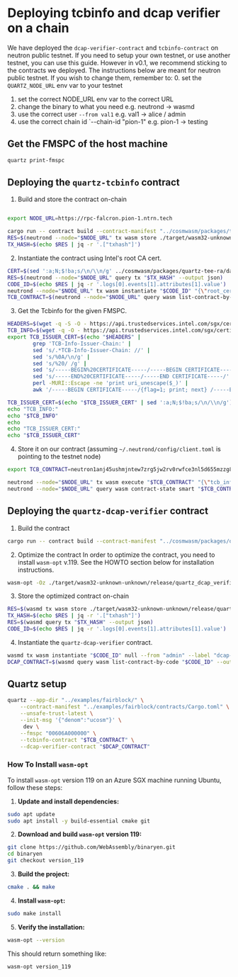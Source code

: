 # Deploying tcbinfo and dcap verifier on a chain
We have deployed the `dcap-verifier-contract` and `tcbinfo-contract` on neutron public testnet. If you need to setup your own testnet, or use another testnet, you can use this guide. However in v0.1, we recommend sticking to the contracts we deployed. The instructions below are meant for neutron public testnet. 
If you wish to change them, remember to:
0. set the `QUARTZ_NODE_URL` env var to your testnet
1. set the correct NODE_URL env var to the correct URL 
2. change the binary to what you need e.g. neutrond -> wasmd
3. use the correct user `--from val1` e.g. val1 -> alice / admin
4. use the correct chain id `--chain-id "pion-1"  e.g. pion-1 -> testing

## Get the FMSPC of the host machine

```bash
quartz print-fmspc
```

## Deploying the `quartz-tcbinfo` contract

1. Build and store the contract on-chain
```bash

export NODE_URL=https://rpc-falcron.pion-1.ntrn.tech

cargo run -- contract build --contract-manifest "../cosmwasm/packages/tcbinfo/Cargo.toml"
RES=$(neutrond --node="$NODE_URL" tx wasm store ./target/wasm32-unknown-unknown/release/tcbinfo.wasm --from val1  -y --output json --chain-id "pion-1" --gas-prices 0.0053utrn --gas auto --gas-adjustment 1.3)
TX_HASH=$(echo $RES | jq -r '.["txhash"]')
```

2. Instantiate the contract using Intel's root CA cert.
```bash
CERT=$(sed ':a;N;$!ba;s/\n/\\n/g' ../cosmwasm/packages/quartz-tee-ra/data/root_ca.pem)
RES=$(neutrond --node="$NODE_URL" query tx "$TX_HASH" --output json)
CODE_ID=$(echo $RES | jq -r '.logs[0].events[1].attributes[1].value')
neutrond --node="$NODE_URL" tx wasm instantiate "$CODE_ID" "{\"root_cert\": \"$CERT\"}" --from "val1" --label "tcbinfo" --chain-id "pion-1" --gas-prices 0.0053untrn --gas auto --gas-adjustment 1.3 -y --no-admin --output json	
TCB_CONTRACT=$(neutrond --node="$NODE_URL" query wasm list-contract-by-code "$CODE_ID" --output json | jq -r '.contracts[0]')
```

3. Get the Tcbinfo for the given FMSPC.
```bash
HEADERS=$(wget -q -S -O - https://api.trustedservices.intel.com/sgx/certification/v4/tcb?fmspc="$FMSPC" 2>&1 >/dev/null)
TCB_INFO=$(wget -q -O - https://api.trustedservices.intel.com/sgx/certification/v4/tcb?fmspc="$FMSPC")
export TCB_ISSUER_CERT=$(echo "$HEADERS" | 
        grep 'TCB-Info-Issuer-Chain:' | 
        sed 's/.*TCB-Info-Issuer-Chain: //' | 
        sed 's/%0A/\n/g' | 
        sed 's/%20/ /g' | 
        sed 's/-----BEGIN%20CERTIFICATE-----/-----BEGIN CERTIFICATE-----/' | 
        sed 's/-----END%20CERTIFICATE-----/-----END CERTIFICATE-----/' | 
        perl -MURI::Escape -ne 'print uri_unescape($_)' | 
        awk '/-----BEGIN CERTIFICATE-----/{flag=1; print; next} /-----END CERTIFICATE-----/{print; flag=0; exit} flag')

TCB_ISSUER_CERT=$(echo "$TCB_ISSUER_CERT" | sed ':a;N;$!ba;s/\n/\\n/g')
echo "TCB_INFO:"
echo "$TCB_INFO"
echo
echo "TCB_ISSUER_CERT:"
echo "$TCB_ISSUER_CERT"
```

4. Store it on our contract (assuming `~/.neutrond/config/client.toml` is pointing to the testnet node) 

```bash
export TCB_CONTRACT=neutron1anj45ushmjntew7zrg5jw2rv0rwfce3nl5d655mzzg8st0qk4wjsds4wps

neutrond --node="$NODE_URL" tx wasm execute "$TCB_CONTRACT" "{\"tcb_info\": $(echo "$TCB_INFO" | jq -Rs .), \"certificate\": \"$TCB_ISSUER_CERT\"}" --from val1 --chain-id pion-1 --gas 800000 --gas-adjustment 1.2  -y 
neutrond --node="$NODE_URL" query wasm contract-state smart "$TCB_CONTRACT" "{\"get_tcb_info\": {\"fmspc\": \"${FMSPC}\"}}"
```

## Deploying the `quartz-dcap-verifier` contract

1. Build the contract
```bash
cargo run -- contract build --contract-manifest "../cosmwasm/packages/quartz-dcap-verifier/Cargo.toml"
```

2. Optimize the contract
In order to optimize the contract, you need to install `wasm-opt` v.119. See the HOWTO section below for installation instructions.
```bash
wasm-opt -Oz ./target/wasm32-unknown-unknown/release/quartz_dcap_verifier.wasm -o ./target/wasm32-unknown-unknown/release/quartz_dcap_verifier.optimized.wasm
```

3. Store the optimized contract on-chain
```bash
RES=$(wasmd tx wasm store ./target/wasm32-unknown-unknown/release/quartz_dcap_verifier.optimized.wasm --from admin -y --output json --chain-id "testing" --gas-prices 0.0025ucosm --gas auto --gas-adjustment 1.3)
TX_HASH=$(echo $RES | jq -r '.["txhash"]')
RES=$(wasmd query tx "$TX_HASH" --output json)
CODE_ID=$(echo $RES | jq -r '.logs[0].events[1].attributes[1].value')
```

4. Instantiate the `quartz-dcap-verifier` contract.
```bash
wasmd tx wasm instantiate "$CODE_ID" null --from "admin" --label "dcap-verifier" --chain-id "testing" --gas-prices 0.0025ucosm --gas auto --gas-adjustment 1.3 -y --no-admin --output json
DCAP_CONTRACT=$(wasmd query wasm list-contract-by-code "$CODE_ID" --output json | jq -r '.contracts[0]')
```

## Quartz setup
```bash
quartz --app-dir "../examples/fairblock/" \
    --contract-manifest "../examples/fairblock/contracts/Cargo.toml" \
    --unsafe-trust-latest \
    --init-msg '{"denom":"ucosm"}' \
     dev \
    --fmspc "00606A000000" \
    --tcbinfo-contract "$TCB_CONTRACT" \
    --dcap-verifier-contract "$DCAP_CONTRACT"
```

### How To Install `wasm-opt`

To install `wasm-opt` version 119 on an Azure SGX machine running Ubuntu, follow these steps:

1. **Update and install dependencies:**

```bash
sudo apt update
sudo apt install -y build-essential cmake git
```

2. **Download and build `wasm-opt` version 119:**

```bash
git clone https://github.com/WebAssembly/binaryen.git
cd binaryen
git checkout version_119
```

3. **Build the project:**

```bash
cmake . && make
```

4. **Install `wasm-opt`:**

```bash
sudo make install
```

5. **Verify the installation:**

```bash
wasm-opt --version
```

This should return something like:

```
wasm-opt version_119
```

